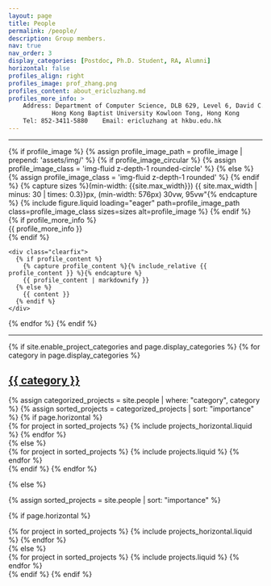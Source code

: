 ```yaml
---
layout: page
title: People
permalink: /people/
description: Group members.
nav: true
nav_order: 3
display_categories: [Postdoc, Ph.D. Student, RA, Alumni]
horizontal: false
profiles_align: right
profiles_image: prof_zhang.png
profiles_content: about_ericluzhang.md
profiles_more_info: >
    Address: Department of Computer Science, DLB 629, Level 6, David C. Lam Building Shaw Campus, 
            Hong Kong Baptist University Kowloon Tong, Hong Kong
    Tel: 852-3411-5880    Email: ericluzhang at hkbu.edu.hk
---
```


<!-- pages/people.md -->

<div >
<hr>
    <div class="profile float-{% if profile_align == 'left' %}left{% else %}right{% endif %}">
      {% if profile_image %}
        {% assign profile_image_path = profile_image | prepend: 'assets/img/' %}
        {% if profile_image_circular %}
          {% assign profile_image_class = 'img-fluid z-depth-1 rounded-circle' %}
        {% else %}
          {% assign profile_image_class = 'img-fluid z-depth-1 rounded' %}
        {% endif %}
        {% capture sizes %}(min-width: {{site.max_width}}) {{ site.max_width | minus: 30 | times: 0.3}}px, (min-width: 576px) 30vw, 95vw"{% endcapture %}
        {% include figure.liquid loading="eager" path=profile_image_path class=profile_image_class sizes=sizes alt=profile_image %}
      {% endif %}
      {% if profile_more_info %}
        <div class="more-info">{{ profile_more_info }}</div>
      {% endif %}
    </div>

    <div class="clearfix">
      {% if profile_content %}
        {% capture profile_content %}{% include_relative {{ profile_content }} %}{% endcapture %}
        {{ profile_content | markdownify }}
      {% else %}
        {{ content }}
      {% endif %}
    </div>
  {% endfor %}
{% endif %}
</div>
<hr>
<div class="people">
{% if site.enable_project_categories and page.display_categories %}
  <!-- Display categorized projects -->
  {% for category in page.display_categories %}
  <a id="{{ category }}" href=".#{{ category }}">
    <h2 class="category">{{ category }}</h2>
  </a>
  {% assign categorized_projects = site.people | where: "category", category %}
  {% assign sorted_projects = categorized_projects | sort: "importance" %}
  <!-- Generate cards for each project -->
  {% if page.horizontal %}
  <div class="container">
    <div class="row row-cols-1 row-cols-md-2">
    {% for project in sorted_projects %}
      {% include projects_horizontal.liquid %}
    {% endfor %}
    </div>
  </div>
  {% else %}
  <div class="row row-cols-1 row-cols-md-3">
    {% for project in sorted_projects %}
      {% include projects.liquid %}
    {% endfor %}
  </div>
  {% endif %}
  {% endfor %}

{% else %}

<!-- Display projects without categories -->

{% assign sorted_projects = site.people | sort: "importance" %}

  <!-- Generate cards for each project -->

{% if page.horizontal %}

  <div class="container">
    <div class="row row-cols-1 row-cols-md-2">
    {% for project in sorted_projects %}
      {% include projects_horizontal.liquid %}
    {% endfor %}
    </div>
  </div>
  {% else %}
  <div class="row row-cols-1 row-cols-md-3">
    {% for project in sorted_projects %}
      {% include projects.liquid %}
    {% endfor %}
  </div>
  {% endif %}
{% endif %}
</div>
